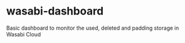 # wasabi-dashboard
Basic dashboard to monitor the used, deleted and padding storage in Wasabi Cloud
